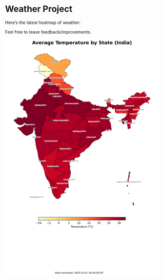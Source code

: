 # Weather Project

Here’s the latest heatmap of weather:

Feel free to leave feedback/improvements.

![India Heatmap](docs/assets/india_heatmap.png?v=F76326)
